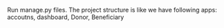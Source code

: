 Run manage.py files.
The project structure is like we have following apps: accoutns, dashboard, Donor, Beneficiary
